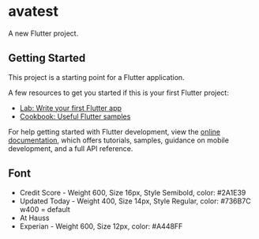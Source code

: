 # avatest

A new Flutter project.

## Getting Started

This project is a starting point for a Flutter application.

A few resources to get you started if this is your first Flutter project:

- [Lab: Write your first Flutter app](https://docs.flutter.dev/get-started/codelab)
- [Cookbook: Useful Flutter samples](https://docs.flutter.dev/cookbook)

For help getting started with Flutter development, view the
[online documentation](https://docs.flutter.dev/), which offers tutorials,
samples, guidance on mobile development, and a full API reference.

## Font
- Credit Score - Weight 600, Size 16px, Style Semibold, color: #2A1E39
- Updated Today - Weight 400, Size 14px, Style Regular, color: #736B7C  w400 = default
- At Hauss 
- Experian - Weight 600, Size 12px, color: #A448FF
